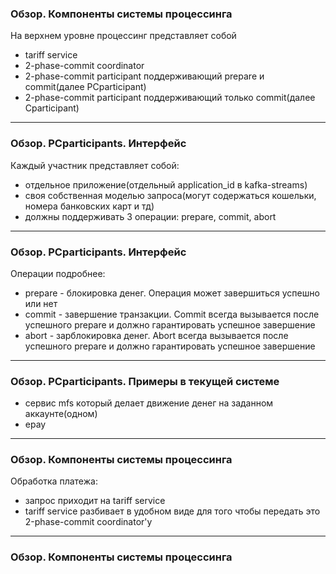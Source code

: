 ### Обзор. Компоненты системы процессинга

На верхнем уровне процессинг представляет собой

- tariff service
- 2-phase-commit coordinator
- 2-phase-commit participant поддерживающий prepare и commit(далее PCparticipant)
- 2-phase-commit participant поддерживающий только commit(далее Cparticipant)

---

### Обзор. PCparticipants. Интерфейс

Каждый участник представляет собой:

- отдельное приложение(отдельный application_id в kafka-streams)
- своя собственная моделью запроса(могут содержаться кошельки, номера банковских карт и тд)
- должны поддерживать 3 операции: prepare, commit, abort

---

### Обзор. PCparticipants. Интерфейс

Операции подробнее:

- prepare - блокировка денег. Операция может завершиться успешно или нет
- commit - завершение транзакции. Commit всегда вызывается после успешного prepare и должно гарантировать успешное завершение
- abort - зарблокировка денег. Abort всегда вызывается после успешного prepare и должно гарантировать успешное завершение

---

### Обзор. PCparticipants. Примеры в текущей системе

- сервис mfs который делает движение денег на заданном аккаунте(одном)
- epay

---

### Обзор. Компоненты системы процессинга

Обработка платежа:

- запрос приходит на tariff service
- tariff service разбивает в удобном виде для того чтобы передать это 2-phase-commit coordinator'у

---

### Обзор. Компоненты системы процессинга
